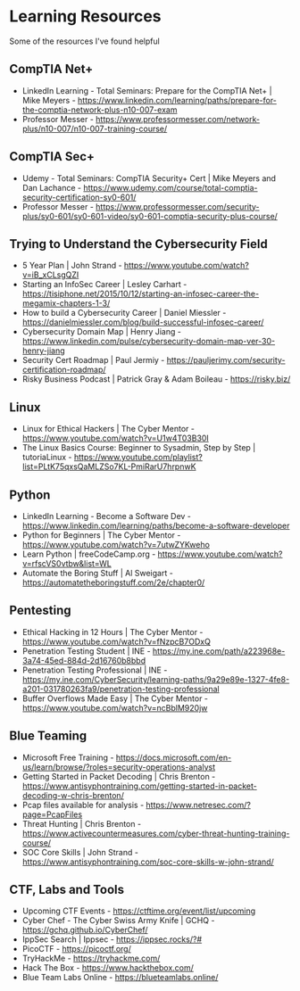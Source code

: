 # Learning Resources
Some of the resources I've found helpful

## CompTIA Net+
* LinkedIn Learning - Total Seminars: Prepare for the CompTIA Net+ | Mike Meyers - https://www.linkedin.com/learning/paths/prepare-for-the-comptia-network-plus-n10-007-exam
* Professor Messer - https://www.professormesser.com/network-plus/n10-007/n10-007-training-course/

## CompTIA Sec+
* Udemy - Total Seminars: CompTIA Security+ Cert | Mike Meyers and Dan Lachance - https://www.udemy.com/course/total-comptia-security-certification-sy0-601/
* Professor Messer - https://www.professormesser.com/security-plus/sy0-601/sy0-601-video/sy0-601-comptia-security-plus-course/

## Trying to Understand the Cybersecurity Field
* 5 Year Plan | John Strand - https://www.youtube.com/watch?v=iB_xCLsgQZI
* Starting an InfoSec Career | Lesley Carhart - https://tisiphone.net/2015/10/12/starting-an-infosec-career-the-megamix-chapters-1-3/
* How to build a Cybersecurity Career | Daniel Miessler - https://danielmiessler.com/blog/build-successful-infosec-career/
* Cybersecurity Domain Map | Henry Jiang - https://www.linkedin.com/pulse/cybersecurity-domain-map-ver-30-henry-jiang
* Security Cert Roadmap | Paul Jermiy - https://pauljerimy.com/security-certification-roadmap/
* Risky Business Podcast | Patrick Gray & Adam Boileau - https://risky.biz/

## Linux
* Linux for Ethical Hackers | The Cyber Mentor - https://www.youtube.com/watch?v=U1w4T03B30I
* The Linux Basics Course: Beginner to Sysadmin, Step by Step | tutoriaLinux - https://www.youtube.com/playlist?list=PLtK75qxsQaMLZSo7KL-PmiRarU7hrpnwK

## Python
* LinkedIn Learning - Become a Software Dev - https://www.linkedin.com/learning/paths/become-a-software-developer
* Python for Beginners | The Cyber Mentor - https://www.youtube.com/watch?v=7utwZYKweho
* Learn Python | freeCodeCamp.org - https://www.youtube.com/watch?v=rfscVS0vtbw&list=WL
* Automate the Boring Stuff | Al Sweigart - https://automatetheboringstuff.com/2e/chapter0/

## Pentesting
* Ethical Hacking in 12 Hours | The Cyber Mentor - https://www.youtube.com/watch?v=fNzpcB7ODxQ
* Penetration Testing Student | INE - https://my.ine.com/path/a223968e-3a74-45ed-884d-2d16760b8bbd
* Penetration Testing Professional | INE - https://my.ine.com/CyberSecurity/learning-paths/9a29e89e-1327-4fe8-a201-031780263fa9/penetration-testing-professional
* Buffer Overflows Made Easy | The Cyber Mentor - https://www.youtube.com/watch?v=ncBblM920jw

## Blue Teaming
* Microsoft Free Training - https://docs.microsoft.com/en-us/learn/browse/?roles=security-operations-analyst
* Getting Started in Packet Decoding | Chris Brenton - https://www.antisyphontraining.com/getting-started-in-packet-decoding-w-chris-brenton/
* Pcap files available for analysis - https://www.netresec.com/?page=PcapFiles
* Threat Hunting | Chris Brenton - https://www.activecountermeasures.com/cyber-threat-hunting-training-course/
* SOC Core Skills | John Strand - https://www.antisyphontraining.com/soc-core-skills-w-john-strand/

## CTF, Labs and Tools
* Upcoming CTF Events - https://ctftime.org/event/list/upcoming
* Cyber Chef - The Cyber Swiss Army Knife | GCHQ - https://gchq.github.io/CyberChef/
* IppSec Search | Ippsec - https://ippsec.rocks/?#
* PicoCTF - https://picoctf.org/
* TryHackMe - https://tryhackme.com/
* Hack The Box - https://www.hackthebox.com/
* Blue Team Labs Online - https://blueteamlabs.online/
